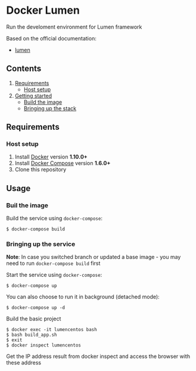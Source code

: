# Docker Lumen

Run the develoment environment for Lumen framework

Based on the official documentation:

* [lumen](https://lumen.laravel.com)

## Contents

1. [Requirements](#requirements)
   * [Host setup](#host-setup)
2. [Getting started](#getting-started)
   * [Build the image](#build-image)
   * [Bringing up the stack](#bringing-up-the-stack)

## Requirements

### Host setup

1. Install [Docker](https://www.docker.com/community-edition#/download) version **1.10.0+**
2. Install [Docker Compose](https://docs.docker.com/compose/install/) version **1.6.0+**
3. Clone this repository

## Usage

### Buil the image

Build the service using `docker-compose`:

```console
$ docker-compose build
```

### Bringing up the service

**Note**: In case you switched branch or updated a base image - you may need to run `docker-compose build` first

Start the service using `docker-compose`:

```console
$ docker-compose up
```

You can also choose to run it in background (detached mode):

```console
$ docker-compose up -d
```

Build the basic project

```console
$ docker exec -it lumencentos bash
$ bash build_app.sh
$ exit
$ docker inspect lumencentos
```

Get the IP address result from docker inspect and access the browser with these address